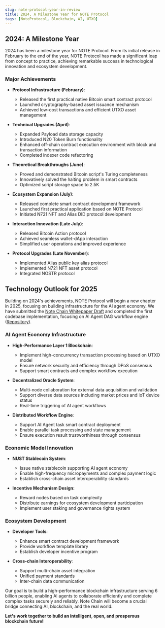 ```yaml
---
slug: note-protocol-year-in-review
title: 2024, A Milestone Year for NOTE Protocol
tags: [NoteProtocol, Blockchain, AI, UTXO]
---
```


## 2024: A Milestone Year

2024 has been a milestone year for NOTE Protocol. From its initial release in February to the end of the year, NOTE Protocol has made a significant leap from concept to practice, achieving remarkable success in technological innovation and ecosystem development.

### Major Achievements

- **Protocol Infrastructure (February)**:
  - Released the first practical native Bitcoin smart contract protocol
  - Launched cryptography-based asset issuance mechanism
  - Achieved low-cost transactions and efficient UTXO asset management

- **Technical Upgrades (April)**:
  - Expanded Payload data storage capacity
  - Introduced N20 Token Burn functionality
  - Enhanced off-chain contract execution environment with block and transaction information
  - Completed indexer code refactoring

- **Theoretical Breakthroughs (June)**:
  - Proved and demonstrated Bitcoin script's Turing completeness
  - Innovatively solved the halting problem in smart contracts
  - Optimized script storage space to 2.5K

- **Ecosystem Expansion (July)**:
  - Released complete smart contract development framework
  - Launched first practical application based on NOTE Protocol
  - Initiated N721 NFT and Alias DID protocol development

- **Interaction Innovation (Late July)**:
  - Released Bitcoin Action protocol
  - Achieved seamless wallet-dApp interaction
  - Simplified user operations and improved experience

- **Protocol Upgrades (Late November)**:
  - Implemented Alias public key alias protocol
  - Implemented N721 NFT asset protocol
  - Integrated NOSTR protocol

## Technology Outlook for 2025

Building on 2024's achievements, NOTE Protocol will begin a new chapter in 2025, focusing on building infrastructure for the AI agent economy. We have submitted the [Note Chain Whitepaper Draft](/docs/research/chain) and completed the first codebase implementation, focusing on AI Agent DAG workflow engine ([Repository](https://github.com/NoteProtocol/dag-workflow)).

### AI Agent Economy Infrastructure

- **High-Performance Layer 1 Blockchain**:
  - Implement high-concurrency transaction processing based on UTXO model
  - Ensure network security and efficiency through DPoS consensus
  - Support smart contracts and complex workflow execution

- **Decentralized Oracle System**:
  - Multi-node collaboration for external data acquisition and validation
  - Support diverse data sources including market prices and IoT device status
  - Real-time triggering of AI agent workflows

- **Distributed Workflow Engine**:
  - Support AI Agent task smart contract deployment
  - Enable parallel task processing and state management
  - Ensure execution result trustworthiness through consensus

### Economic Model Innovation

- **NUST Stablecoin System**:
  - Issue native stablecoin supporting AI agent economy
  - Enable high-frequency micropayments and complex payment logic
  - Establish cross-chain asset interoperability standards

- **Incentive Mechanism Design**:
  - Reward nodes based on task complexity
  - Distribute earnings for ecosystem development participation
  - Implement user staking and governance rights system

### Ecosystem Development

- **Developer Tools**:
  - Enhance smart contract development framework
  - Provide workflow template library
  - Establish developer incentive program

- **Cross-chain Interoperability**:
  - Support multi-chain asset integration
  - Unified payment standards
  - Inter-chain data communication

Our goal is to build a high-performance blockchain infrastructure serving 6 billion people, enabling AI agents to collaborate efficiently and complete complex tasks securely and reliably. Note Chain will become a crucial bridge connecting AI, blockchain, and the real world.

**Let's work together to build an intelligent, open, and prosperous blockchain future!**